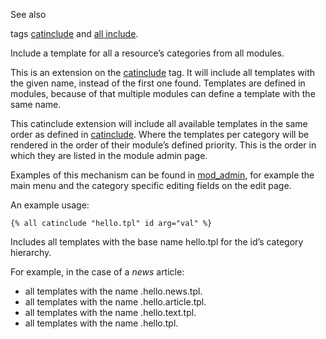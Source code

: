 See also

tags [catinclude](/id/doc_template_tag_tag_catinclude) and [all include](/id/doc_template_tag_tag_all_include).

Include a template for all a resource’s categories from all modules.

This is an extension on the [catinclude](/id/doc_template_tag_tag_catinclude) tag. It will include all templates with the given name, instead of the first one found. Templates are defined in modules, because of that multiple modules can define a template with the same name.

This catinclude extension will include all available templates in the same order as defined in [catinclude](/id/doc_template_tag_tag_catinclude). Where the templates per category will be rendered in the order of their module’s defined priority. This is the order in which they are listed in the module admin page.

Examples of this mechanism can be found in [mod\_admin](/id/doc_module_mod_admin), for example the main menu and the category specific editing fields on the edit page.

An example usage:


```django
{% all catinclude "hello.tpl" id arg="val" %}
```

Includes all templates with the base name hello.tpl for the id’s category hierarchy.

For example, in the case of a *news* article:

*   all templates with the name .hello.news.tpl.
*   all templates with the name .hello.article.tpl.
*   all templates with the name .hello.text.tpl.
*   all templates with the name .hello.tpl.